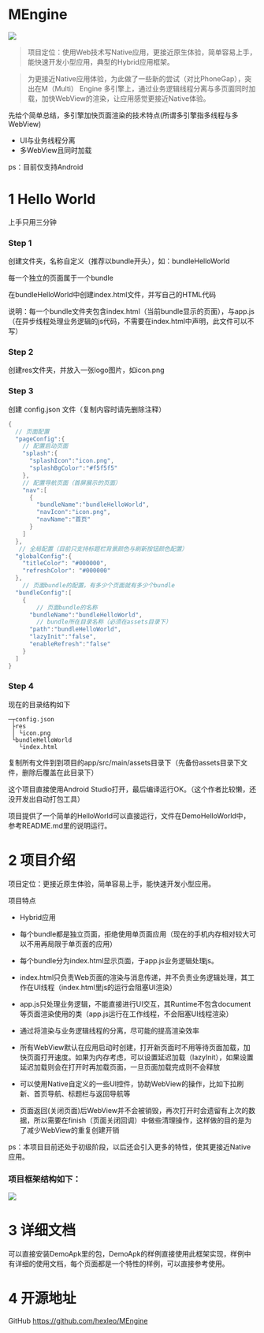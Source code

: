 # MEngine

![](https://hexleo.github.io/mengine/icon.png)

>项目定位：使用Web技术写Native应用，更接近原生体验，简单容易上手，能快速开发小型应用，典型的Hybrid应用框架。

>为更接近Native应用体验，为此做了一些新的尝试（对比PhoneGap），突出在M（Multi） Engine 多引擎上，通过业务逻辑线程分离与多页面同时加载，加快WebView的渲染，让应用感觉更接近Native体验。

先给个简单总结，多引擎加快页面渲染的技术特点(所谓多引擎指多线程与多WebView)

* UI与业务线程分离
* 多WebView且同时加载

ps：目前仅支持Android


# 1 Hello World
上手只用三分钟
### Step 1
创建文件夹，名称自定义（推荐以bundle开头），如：bundleHelloWorld

每一个独立的页面属于一个bundle

在bundleHelloWorld中创建index.html文件，并写自己的HTML代码

说明：每一个bundle文件夹包含index.html（当前bundle显示的页面），与app.js（在异步线程处理业务逻辑的js代码，不需要在index.html中声明，此文件可以不写）

### Step 2
创建res文件夹，并放入一张logo图片，如icon.png

### Step 3
创建 config.json 文件（复制内容时请先删除注释）
```java
{
  // 页面配置
  "pageConfig":{
    // 配置启动页面
    "splash":{
      "splashIcon":"icon.png",
      "splashBgColor":"#f5f5f5"
    },
    // 配置导航页面（首屏展示的页面）
    "nav":[
      {
        "bundleName":"bundleHelloWorld",
        "navIcon":"icon.png",
        "navName":"首页"
      }
    ]
  },
   // 全局配置（目前只支持标题栏背景颜色与刷新按钮颜色配置）
  "globalConfig":{
    "titleColor": "#000000",
    "refreshColor": "#000000"
  },
    // 页面bundle的配置，有多少个页面就有多少个bundle
  "bundleConfig":[
    {
        // 页面bundle的名称
      "bundleName":"bundleHelloWorld",
        // bundle所在目录名称（必须在assets目录下）
      "path":"bundleHelloWorld",
      "lazyInit":"false",
      "enableRefresh":"false"
    }
  ]
}
```

### Step 4
现在的目录结构如下
```
─┬config.json
 ├res
 │ └icon.png
 └bundleHelloWorld
   └index.html
```
复制所有文件到到项目的app/src/main/assets目录下（先备份assets目录下文件，删除后覆盖在此目录下）

这个项目直接使用Android Studio打开，最后编译运行OK。（这个作者比较懒，还没开发出自动打包工具）

项目提供了一个简单的HelloWorld可以直接运行，文件在DemoHelloWorld中，参考README.md里的说明运行。

# 2 项目介绍
项目定位：更接近原生体验，简单容易上手，能快速开发小型应用。

项目特点

* Hybrid应用
* 每个bundle都是独立页面，拒绝使用单页面应用（现在的手机内存相对较大可以不用再局限于单页面的应用）
* 每个bundle分为index.html显示页面，于app.js业务逻辑处理js。
 * index.html只负责Web页面的渲染与消息传递，并不负责业务逻辑处理，其工作在UI线程（index.html里js的运行会阻塞UI渲染）
 * app.js只处理业务逻辑，不能直接进行UI交互，其Runtime不包含document等页面渲染使用的类（app.js运行在工作线程，不会阻塞UI线程渲染）
 * 通过将渲染与业务逻辑线程的分离，尽可能的提高渲染效率
        
* 所有WebView默认在应用启动时创建，打开新页面时不用等待页面加载，加快页面打开速度。如果为内存考虑，可以设置延迟加载（lazyInit），如果设置延迟加载则会在打开时再加载页面，一旦页面加载完成则不会释放
* 可以使用Native自定义的一些UI控件，协助WebView的操作，比如下拉刷新、首页导航、标题栏与返回导航等
* 页面返回(关闭页面)后WebView并不会被销毁，再次打开时会遗留有上次的数据，所以需要在finish（页面关闭回调）中做些清理操作，这样做的目的是为了减少WebView的重复创建开销

ps：本项目目前还处于初级阶段，以后还会引入更多的特性，使其更接近Native应用。

### 项目框架结构如下：
![](https://hexleo.github.io/mengine/mengine_framework.png)

# 3 详细文档
可以直接安装DemoApk里的包，DemoApk的样例直接使用此框架实现，样例中有详细的使用文档，每个页面都是一个特性的样例，可以直接参考使用。



# 4 开源地址
GitHub https://github.com/hexleo/MEngine


